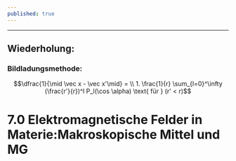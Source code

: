 ```yaml
---
published: true
---
```

---

## Wiederholung:

### Bildladungsmethode:

$$\dfrac{1}{\mid \vec x - \vec x'\mid} = \\ 1. \frac{1}{r} \sum_{l=0}^\infty (\frac{r'}{r})^l P_l(\cos \alpha) \text{ für } (r' < r)$$

# 7.0 Elektromagnetische Felder in Materie:Makroskopische Mittel und MG
